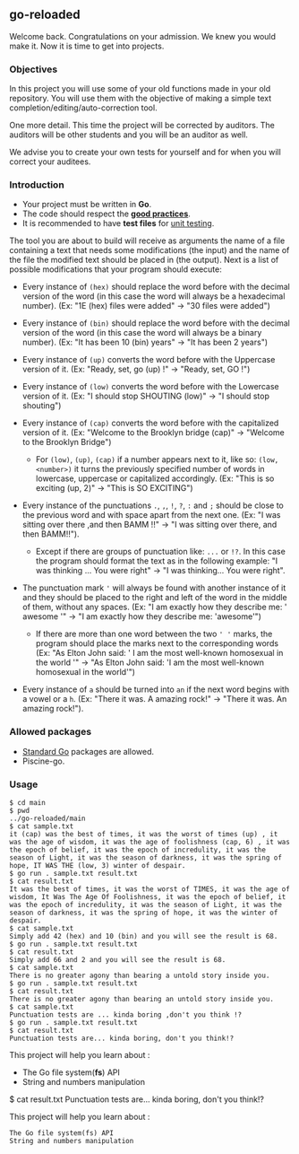 ## go-reloaded

Welcome back. Congratulations on your admission. We knew you would make it. Now it is time to get into projects.

### Objectives

In this project you will use some of your old functions made in your old repository. You will use them with the objective of making a simple text completion/editing/auto-correction tool.

One more detail. This time the project will be corrected by auditors. The auditors will be other students and you will be an auditor as well.

We advise you to create your own tests for yourself and for when you will correct your auditees.

### Introduction

- Your project must be written in **Go**.
- The code should respect the [**good practices**](../good-practices/README.md).
- It is recommended to have **test files** for [unit testing](https://go.dev/doc/tutorial/add-a-test).

The tool you are about to build will receive as arguments the name of a file containing a text that needs some modifications (the input) and the name of the file the modified text should be placed in (the output). Next is a list of possible modifications that your program should execute:

- Every instance of `(hex)` should replace the word before with the decimal version of the word (in this case the word will always be a hexadecimal number). (Ex: "1E (hex) files were added" -> "30 files were added")
- Every instance of `(bin)` should replace the word before with the decimal version of the word (in this case the word will always be a binary number). (Ex: "It has been 10 (bin) years" -> "It has been 2 years")
- Every instance of `(up)` converts the word before with the Uppercase version of it. (Ex: "Ready, set, go (up) !" -> "Ready, set, GO !")
- Every instance of `(low)` converts the word before with the Lowercase version of it. (Ex: "I should stop SHOUTING (low)" -> "I should stop shouting")
- Every instance of `(cap)` converts the word before with the capitalized version of it. (Ex: "Welcome to the Brooklyn bridge (cap)" -> "Welcome to the Brooklyn Bridge")

  - For `(low)`, `(up)`, `(cap)` if a number appears next to it, like so: `(low, <number>)` it turns the previously specified number of words in lowercase, uppercase or capitalized accordingly. (Ex: "This is so exciting (up, 2)" -> "This is SO EXCITING")

- Every instance of the punctuations `.`, `,`, `!`, `?`, `:` and `;` should be close to the previous word and with space apart from the next one. (Ex: "I was sitting over there ,and then BAMM !!" -> "I was sitting over there, and then BAMM!!").
  - Except if there are groups of punctuation like: `...` or `!?`. In this case the program should format the text as in the following example: "I was thinking ... You were right" -> "I was thinking... You were right".
- The punctuation mark `'` will always be found with another instance of it and they should be placed to the right and left of the word in the middle of them, without any spaces. (Ex: "I am exactly how they describe me: ' awesome '" -> "I am exactly how they describe me: 'awesome'")
  - If there are more than one word between the two `' '` marks, the program should place the marks next to the corresponding words (Ex: "As Elton John said: ' I am the most well-known homosexual in the world '" -> "As Elton John said: 'I am the most well-known homosexual in the world'")
- Every instance of `a` should be turned into `an` if the next word begins with a vowel or a `h`. (Ex: "There it was. A amazing rock!" -> "There it was. An amazing rock!").

### Allowed packages

- [Standard Go](https://golang.org/pkg/) packages are allowed.
- Piscine-go.

### Usage

```console
$ cd main
$ pwd
../go-reloaded/main
$ cat sample.txt
it (cap) was the best of times, it was the worst of times (up) , it was the age of wisdom, it was the age of foolishness (cap, 6) , it was the epoch of belief, it was the epoch of incredulity, it was the season of Light, it was the season of darkness, it was the spring of hope, IT WAS THE (low, 3) winter of despair.
$ go run . sample.txt result.txt
$ cat result.txt
It was the best of times, it was the worst of TIMES, it was the age of wisdom, It Was The Age Of Foolishness, it was the epoch of belief, it was the epoch of incredulity, it was the season of Light, it was the season of darkness, it was the spring of hope, it was the winter of despair.
$ cat sample.txt
Simply add 42 (hex) and 10 (bin) and you will see the result is 68.
$ go run . sample.txt result.txt
$ cat result.txt
Simply add 66 and 2 and you will see the result is 68.
$ cat sample.txt
There is no greater agony than bearing a untold story inside you.
$ go run . sample.txt result.txt
$ cat result.txt
There is no greater agony than bearing an untold story inside you.
$ cat sample.txt
Punctuation tests are ... kinda boring ,don't you think !?
$ go run . sample.txt result.txt
$ cat result.txt
Punctuation tests are... kinda boring, don't you think!?
```

This project will help you learn about :

- The Go file system(**fs**) API
- String and numbers manipulation

$ cat result.txt
Punctuation tests are... kinda boring, don't you think!?

This project will help you learn about :

    The Go file system(fs) API
    String and numbers manipulation
